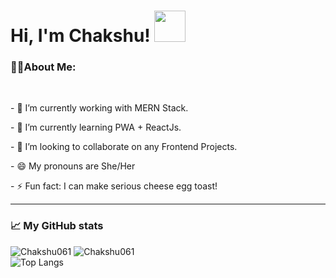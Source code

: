 <h1 align="left"> Hi, I'm Chakshu! <img src="https://media.giphy.com/media/mGcNjsfWAjY5AEZNw6/giphy.gif" width="50"></h1>
<h3 align="left"> 👩‍💻About Me:</h3>
<br>

  <p align="left">- 🔭 I’m currently working with MERN Stack. </p>
  <p align="left">- 🌱 I’m currently learning PWA + ReactJs. </p>
  <p align="left">- 👯 I’m looking to collaborate on any Frontend Projects.</p>
  <p align="left">- 😄 My pronouns are She/Her </p>
  <p align="left">- ⚡ Fun fact: I can make serious cheese egg toast! </p>
<hr>
 
 <h3 align="left">📈 My GitHub stats</h3>

<a> <img src="https://github-readme-stats.vercel.app/api?username=Chakshu061&show_icons=true&theme=gotham" alt="Chakshu061" /><a> <img src="https://github-readme-streak-stats.herokuapp.com/?user=Chakshu061&show_icons=true&theme=gotham" alt="Chakshu061" /></a> <br>![Top Langs](https://github-readme-stats.vercel.app/api/top-langs/?username=Chakshu061&theme=gotham)
